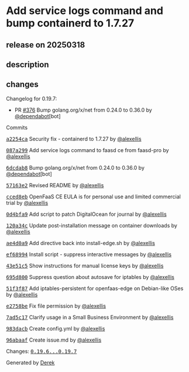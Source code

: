 # Add service logs command and bump containerd to 1.7.27

## release on 20250318

## description

## changes

Changelog for 0.19.7:

* PR <a class="issue-link js-issue-link" data-error-text="Failed to load title" data-id="2915476148" data-permission-text="Title is private" data-url="https://github.com/openfaas/faasd/issues/376" data-hovercard-type="pull_request" data-hovercard-url="/openfaas/faasd/pull/376/hovercard" href="https://github.com/openfaas/faasd/pull/376">#376</a> Bump golang.org/x/net from 0.24.0 to 0.36.0 by <a class="user-mention notranslate" data-hovercard-type="organization" data-hovercard-url="/orgs/dependabot/hovercard" data-octo-click="hovercard-link-click" data-octo-dimensions="link_type:self" href="https://github.com/dependabot">@dependabot</a>[bot]

Commits

<a class="commit-link" data-hovercard-type="commit" data-hovercard-url="https://github.com/openfaas/faasd/commit/a2254ca1ff26df107a9dba43f391b5cfcb5c145f/hovercard" href="https://github.com/openfaas/faasd/commit/a2254ca1ff26df107a9dba43f391b5cfcb5c145f"><tt>a2254ca</tt></a> Security fix - containerd to 1.7.27 by <a class="user-mention notranslate" data-hovercard-type="user" data-hovercard-url="/users/alexellis/hovercard" data-octo-click="hovercard-link-click" data-octo-dimensions="link_type:self" href="https://github.com/alexellis">@alexellis</a>

<a class="commit-link" data-hovercard-type="commit" data-hovercard-url="https://github.com/openfaas/faasd/commit/087a299f4c1f1e6a7ba0fdac2507c93120f7db75/hovercard" href="https://github.com/openfaas/faasd/commit/087a299f4c1f1e6a7ba0fdac2507c93120f7db75"><tt>087a299</tt></a> Add service logs command to faasd ce from faasd-pro by <a class="user-mention notranslate" data-hovercard-type="user" data-hovercard-url="/users/alexellis/hovercard" data-octo-click="hovercard-link-click" data-octo-dimensions="link_type:self" href="https://github.com/alexellis">@alexellis</a>

<a class="commit-link" data-hovercard-type="commit" data-hovercard-url="https://github.com/openfaas/faasd/commit/6dcdab832d7491369aa322174aa04b0988e6b7a4/hovercard" href="https://github.com/openfaas/faasd/commit/6dcdab832d7491369aa322174aa04b0988e6b7a4"><tt>6dcdab8</tt></a> Bump golang.org/x/net from 0.24.0 to 0.36.0 by <a class="user-mention notranslate" data-hovercard-type="organization" data-hovercard-url="/orgs/dependabot/hovercard" data-octo-click="hovercard-link-click" data-octo-dimensions="link_type:self" href="https://github.com/dependabot">@dependabot</a>[bot]

<a class="commit-link" data-hovercard-type="commit" data-hovercard-url="https://github.com/openfaas/faasd/commit/57163e27cf435258c00552f2d82a17104e871004/hovercard" href="https://github.com/openfaas/faasd/commit/57163e27cf435258c00552f2d82a17104e871004"><tt>57163e2</tt></a> Revised README by <a class="user-mention notranslate" data-hovercard-type="user" data-hovercard-url="/users/alexellis/hovercard" data-octo-click="hovercard-link-click" data-octo-dimensions="link_type:self" href="https://github.com/alexellis">@alexellis</a>

<a class="commit-link" data-hovercard-type="commit" data-hovercard-url="https://github.com/openfaas/faasd/commit/cced8eb3df11de6cfdb461484eb9c0454ee374d2/hovercard" href="https://github.com/openfaas/faasd/commit/cced8eb3df11de6cfdb461484eb9c0454ee374d2"><tt>cced8eb</tt></a> OpenFaaS CE EULA is for personal use and limited commercial trial by <a class="user-mention notranslate" data-hovercard-type="user" data-hovercard-url="/users/alexellis/hovercard" data-octo-click="hovercard-link-click" data-octo-dimensions="link_type:self" href="https://github.com/alexellis">@alexellis</a>

<a class="commit-link" data-hovercard-type="commit" data-hovercard-url="https://github.com/openfaas/faasd/commit/0d4bfa938cdd38a64e2e2cda2e8e7968e3e3179c/hovercard" href="https://github.com/openfaas/faasd/commit/0d4bfa938cdd38a64e2e2cda2e8e7968e3e3179c"><tt>0d4bfa9</tt></a> Add script to patch DigitalOcean for journal by <a class="user-mention notranslate" data-hovercard-type="user" data-hovercard-url="/users/alexellis/hovercard" data-octo-click="hovercard-link-click" data-octo-dimensions="link_type:self" href="https://github.com/alexellis">@alexellis</a>

<a class="commit-link" data-hovercard-type="commit" data-hovercard-url="https://github.com/openfaas/faasd/commit/120a34cfef93412d9e4835fc058cba770e7a4c35/hovercard" href="https://github.com/openfaas/faasd/commit/120a34cfef93412d9e4835fc058cba770e7a4c35"><tt>120a34c</tt></a> Update post-installation message on container downloads by <a class="user-mention notranslate" data-hovercard-type="user" data-hovercard-url="/users/alexellis/hovercard" data-octo-click="hovercard-link-click" data-octo-dimensions="link_type:self" href="https://github.com/alexellis">@alexellis</a>

<a class="commit-link" data-hovercard-type="commit" data-hovercard-url="https://github.com/openfaas/faasd/commit/ae4d0a97f8bb0298a2623b3fd5853a1850b13607/hovercard" href="https://github.com/openfaas/faasd/commit/ae4d0a97f8bb0298a2623b3fd5853a1850b13607"><tt>ae4d0a9</tt></a> Add directive back into install-edge.sh by <a class="user-mention notranslate" data-hovercard-type="user" data-hovercard-url="/users/alexellis/hovercard" data-octo-click="hovercard-link-click" data-octo-dimensions="link_type:self" href="https://github.com/alexellis">@alexellis</a>

<a class="commit-link" data-hovercard-type="commit" data-hovercard-url="https://github.com/openfaas/faasd/commit/ef68994a5c42cd924f114b4ad10866fd00c0a3f3/hovercard" href="https://github.com/openfaas/faasd/commit/ef68994a5c42cd924f114b4ad10866fd00c0a3f3"><tt>ef68994</tt></a> Install script - suppress interactive messages by <a class="user-mention notranslate" data-hovercard-type="user" data-hovercard-url="/users/alexellis/hovercard" data-octo-click="hovercard-link-click" data-octo-dimensions="link_type:self" href="https://github.com/alexellis">@alexellis</a>

<a class="commit-link" data-hovercard-type="commit" data-hovercard-url="https://github.com/openfaas/faasd/commit/43e51c51bbf9503c58d989170ca3f68acb3c162e/hovercard" href="https://github.com/openfaas/faasd/commit/43e51c51bbf9503c58d989170ca3f68acb3c162e"><tt>43e51c5</tt></a> Show instructions for manual license keys by <a class="user-mention notranslate" data-hovercard-type="user" data-hovercard-url="/users/alexellis/hovercard" data-octo-click="hovercard-link-click" data-octo-dimensions="link_type:self" href="https://github.com/alexellis">@alexellis</a>

<a class="commit-link" data-hovercard-type="commit" data-hovercard-url="https://github.com/openfaas/faasd/commit/695d80076c2e899614534218ca881f4bfcc133ee/hovercard" href="https://github.com/openfaas/faasd/commit/695d80076c2e899614534218ca881f4bfcc133ee"><tt>695d800</tt></a> Suppress question about autosave for iptables by <a class="user-mention notranslate" data-hovercard-type="user" data-hovercard-url="/users/alexellis/hovercard" data-octo-click="hovercard-link-click" data-octo-dimensions="link_type:self" href="https://github.com/alexellis">@alexellis</a>

<a class="commit-link" data-hovercard-type="commit" data-hovercard-url="https://github.com/openfaas/faasd/commit/51f3f87ba1c54e5b2ef6fe727622f7e222a0a893/hovercard" href="https://github.com/openfaas/faasd/commit/51f3f87ba1c54e5b2ef6fe727622f7e222a0a893"><tt>51f3f87</tt></a> Add iptables-persistent for openfaas-edge on Debian-like OSes by <a class="user-mention notranslate" data-hovercard-type="user" data-hovercard-url="/users/alexellis/hovercard" data-octo-click="hovercard-link-click" data-octo-dimensions="link_type:self" href="https://github.com/alexellis">@alexellis</a>

<a class="commit-link" data-hovercard-type="commit" data-hovercard-url="https://github.com/openfaas/faasd/commit/e2758be25e7f7eb00623c7c943b12933ec8267db/hovercard" href="https://github.com/openfaas/faasd/commit/e2758be25e7f7eb00623c7c943b12933ec8267db"><tt>e2758be</tt></a> Fix file permission by <a class="user-mention notranslate" data-hovercard-type="user" data-hovercard-url="/users/alexellis/hovercard" data-octo-click="hovercard-link-click" data-octo-dimensions="link_type:self" href="https://github.com/alexellis">@alexellis</a>

<a class="commit-link" data-hovercard-type="commit" data-hovercard-url="https://github.com/openfaas/faasd/commit/7ad5c17e7c626e7cf30728eac93a7b44cbf02180/hovercard" href="https://github.com/openfaas/faasd/commit/7ad5c17e7c626e7cf30728eac93a7b44cbf02180"><tt>7ad5c17</tt></a> Clarify usage in a Small Business Environment by <a class="user-mention notranslate" data-hovercard-type="user" data-hovercard-url="/users/alexellis/hovercard" data-octo-click="hovercard-link-click" data-octo-dimensions="link_type:self" href="https://github.com/alexellis">@alexellis</a>

<a class="commit-link" data-hovercard-type="commit" data-hovercard-url="https://github.com/openfaas/faasd/commit/983dacb15ccbd64402f403cb00745bb93ac3c17d/hovercard" href="https://github.com/openfaas/faasd/commit/983dacb15ccbd64402f403cb00745bb93ac3c17d"><tt>983dacb</tt></a> Create config.yml by <a class="user-mention notranslate" data-hovercard-type="user" data-hovercard-url="/users/alexellis/hovercard" data-octo-click="hovercard-link-click" data-octo-dimensions="link_type:self" href="https://github.com/alexellis">@alexellis</a>

<a class="commit-link" data-hovercard-type="commit" data-hovercard-url="https://github.com/openfaas/faasd/commit/96abaaf102b57fa1c7666b1a9608c5f687132f4e/hovercard" href="https://github.com/openfaas/faasd/commit/96abaaf102b57fa1c7666b1a9608c5f687132f4e"><tt>96abaaf</tt></a> Create issue.md by <a class="user-mention notranslate" data-hovercard-type="user" data-hovercard-url="/users/alexellis/hovercard" data-octo-click="hovercard-link-click" data-octo-dimensions="link_type:self" href="https://github.com/alexellis">@alexellis</a>

Changes: <a class="commit-link" href="https://github.com/openfaas/faasd/compare/0.19.6...0.19.7"><tt>0.19.6...0.19.7</tt></a>

Generated by <a href="https://github.com/alexellis/derek/">Derek</a>

